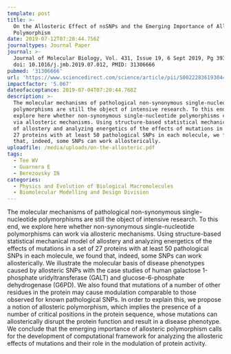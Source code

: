 ```yaml
---
template: post
title: >-
  On the Allosteric Effect of nsSNPs and the Emerging Importance of Allosteric
  Polymorphism
date: 2019-07-12T07:20:44.756Z
journaltypes: Journal Paper
journal: >-
  Journal of Molecular Biology, Vol. 431, Issue 19, 6 Sept 2019, Pg 3933-3942,
  doi: 10.1016/j.jmb.2019.07.012, PMID: 31306666
pubmed: '31306666'
url: 'https://www.sciencedirect.com/science/article/pii/S0022283619304413'
impactfactor: '5.067'
dateofacceptance: 2019-07-04T07:20:44.768Z
description: >-
  The molecular mechanisms of pathological non-synonymous single-nucleotide
  polymorphisms are still the object of intensive research. To this end, we
  explore here whether non-synonymous single-nucleotide polymorphisms can work
  via allosteric mechanisms. Using structure-based statistical mechanical model
  of allostery and analyzing energetics of the effects of mutations in a set of
  27 proteins with at least 50 pathological SNPs in each molecule, we found
  that, indeed, some SNPs can work allosterically. 
uploadfile: /media/uploads/on-the-allosteric.pdf
tags:
  - Tee WV
  - Guarnera E
  - Berezovsky IN
categories:
  - Physics and Evolution of Biological Macromolecules
  - Biomolecular Modelling and Design Division
---
```

The molecular mechanisms of pathological non-synonymous single-nucleotide polymorphisms are still the object of intensive research. To this end, we explore here whether non-synonymous single-nucleotide polymorphisms can work via allosteric mechanisms. Using structure-based statistical mechanical model of allostery and analyzing energetics of the effects of mutations in a set of 27 proteins with at least 50 pathological SNPs in each molecule, we found that, indeed, some SNPs can work allosterically. We illustrate the molecular basis of disease phenotypes caused by allosteric SNPs with the case studies of human galactose 1-phosphate uridyltransferase (GALT) and glucose-6-phosphate dehydrogenase (G6PD). We also found that mutations of a number of other residues in the protein may cause modulation comparable to those observed for known pathological SNPs. In order to explain this, we propose a notion of allosteric polymorphism, which implies the presence of a number of critical positions in the protein sequence, whose mutations can allosterically disrupt the protein function and result in a disease phenotype. We conclude that the emerging importance of allosteric polymorphism calls for the development of computational framework for analyzing the allosteric effects of mutations and their role in the modulation of protein activity.
